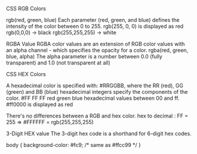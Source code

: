 CSS RGB Colors

rgb(red, green, blue)
Each parameter (red, green, and blue) defines the intensity of the color between 0 to 255.
rgb(255, 0, 0) is displayed as red
rgb(0,0,0) -> black
rgb(255,255,255) -> white

RGBA Value
RGBA color values are an extension of RGB color values with an alpha channel - which specifies the opacity for a color.
rgba(red, green, blue, alpha)
The alpha parameter is a number between 0.0 (fully transparent) and 1.0 (not transparent at all)

CSS HEX Colors

A hexadecimal color is specified with: #RRGGBB, where the RR (red), GG (green) and BB (blue) hexadecimal integers specify the components of the color.
#FF FF FF red green blue
hexadecimal values between 00 and ff.
#ff0000 is displayed as red

There's no differences between a RGB and hex color. hex to decimal : FF = 255 => #FFFFFF = rgb(255,255,255)

3-Digit HEX value
The 3-digit hex code is a shorthand for 6-digit hex codes.

body {
  background-color: #fc9; /* same as #ffcc99 */
}
